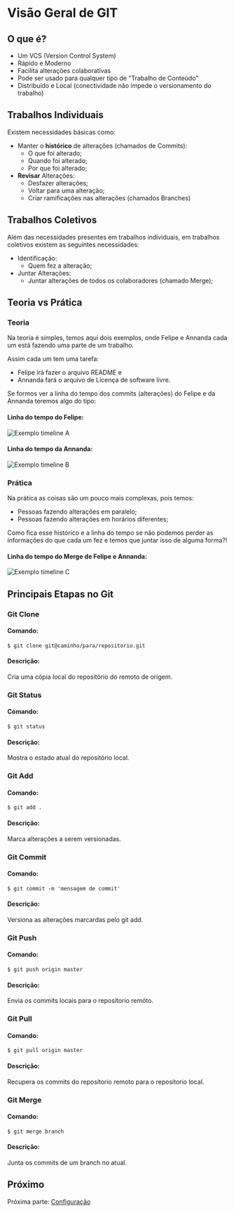 # Visão Geral de GIT

## O que é?

* Um VCS (Version Control System)
* Rápido e Moderno
* Facilita alterações colaborativas
* Pode ser usado para qualquer tipo de "Trabalho de Conteúdo"
* Distribuído e Local (conectividade não impede o versionamento do trabalho)

## Trabalhos Individuais

Existem necessidades básicas como:

* Manter o **histórico** de alterações (chamados de Commits):
    * O que foi alterado;
    * Quando foi alterado;
    * Por que foi alterado;
* **Revisar** Alterações:
    * Desfazer alterações;
    * Voltar para uma alteração;
    * Criar ramificações nas alterações (chamados Branches)


## Trabalhos Coletivos

Além das necessidades presentes em trabalhos individuais, em trabalhos coletivos existem as seguintes necessidades:

* Identificação:
    * Quem fez a alteração;
* Juntar Alterações:
    * Juntar alterações de todos os colaboradores (chamado Merge);



## Teoria vs Prática

### Teoria

Na teoria é simples, temos aqui dois exemplos, onde Felipe e Annanda cada um está fazendo uma parte de um trabalho.

Assim cada um tem uma tarefa:
* Felipe irá fazer o arquivo README e
* Annanda fará o arquivo de Licença de software livre.

Se formos ver a linha do tempo dos commits (alterações) do Felipe e da Annanda teremos algo do tipo:

#### Linha do tempo do Felipe:

![Exemplo timeline A](imgs/timeline_a.png)

#### Linha do tempo da Annanda:

![Exemplo timeline B](imgs/timeline_b.png)

### Prática

Na prática as coisas são um pouco mais complexas, pois temos:

* Pessoas fazendo alterações em paralelo;
* Pessoas fazendo alterações em horários diferentes;

Como fica esse histórico e a linha do tempo se não podemos perder as informações do que cada um fez e temos que juntar isso de alguma forma?!

#### Linha do tempo do Merge de Felipe e Annanda:

![Exemplo timeline C](imgs/timeline_c.png)

## Principais Etapas no Git

### Git Clone

#### Comando:

    $ git clone git@caminho/para/repositorio.git

#### Descrição:

Cria uma cópia local do repositório do remoto de origem.

### Git Status

#### Comando:

    $ git status

#### Descrição:

Mostra o estado atual do repositório local.


### Git Add

#### Comando:

    $ git add .

#### Descrição:

Marca alterações a serem versionadas.


### Git Commit

#### Comando:

    $ git commit -m 'mensagem de commit'

#### Descrição:

Versiona as alterações marcardas pelo git add.


### Git Push

#### Comando:

    $ git push origin master

#### Descrição:

Envia os commits locais para o reposítorio remóto.


### Git Pull

#### Comando:

    $ git pull origin master

#### Descrição:

Recupera os commits do reposítorio remoto para o reposítorio local.


### Git Merge

#### Comando:

    $ git merge branch

#### Descrição:

Junta os commits de um branch no atual.

## Próximo
Próxima parte: [Configuração](../configuracao/README.md)